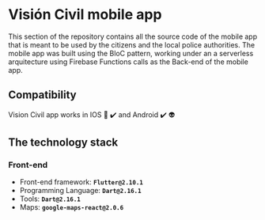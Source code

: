 # Visión Civil mobile app

This section of the repository contains all the source code of the mobile app that is meant to be used by the citizens and the local police authorities. The mobile app was built using the BloC pattern, working under an a serverless arquitecture using Firebase Functions calls as the Back-end of the mobile app.

## **Compatibility**
Vision Civil app works in IOS :green_apple: :heavy_check_mark: and Android :heavy_check_mark: :alien:

## **The technology stack**

### **Front-end**
* Front-end framework: **`Flutter@2.10.1`**
* Programming Language: **`Dart@2.16.1`**
* Tools: **`Dart@2.16.1`**
* Maps: **`google-maps-react@2.0.6`**

